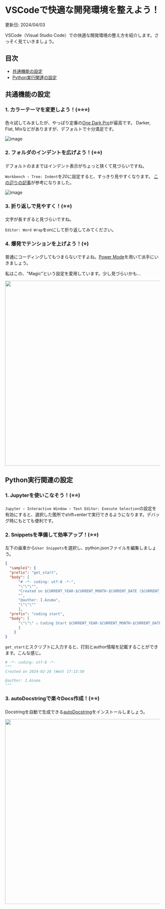# VSCodeで快適な開発環境を整えよう！
更新日: 2024/04/03

VSCode（Visual Studio Code）での快適な開発環境の整え方を紹介します。さっそく見ていきましょう。

## 目次
- [共通機能の設定](#共通機能の設定)
- [Python実行関連の設定](#python実行関連の設定)

## 共通機能の設定
### 1. カラーテーマを変更しよう！(⭐⭐⭐)
色々試してみましたが、やっぱり定番の[One Dark Pro](https://marketplace.visualstudio.com/items?itemName=zhuangtongfa.Material-theme)が最高です。
Darker, Flat, Mixなどがありますが、デフォルトで十分満足です。

![image](https://github.com/groovy-phazuma/ML_DL_Notebook/assets/92911852/3b28c2dc-efd7-4c5c-8769-56393e2b9bcc)

### 2. フォルダのインデントを広げよう！(⭐⭐)
デフォルトのままではインデント表示がちょっと狭くて見づらいですね。

```Workbench › Tree: Indent```を*20*に設定すると、すっきり見やすくなります。
[この辺りの記事](https://zenn.dev/ayatokura/articles/vscode-article-7)が参考になりました。

![image](https://github.com/groovy-phazuma/ML_DL_Notebook/assets/92911852/7dcc1a7a-a386-48ba-b3b2-972b4ab0f8d2)

### 3. 折り返しで見やすく！(⭐⭐)
文字が長すぎると見づらいですね。

```Editor: Word Wrap```を*on*にして折り返してみてください。

### 4. 爆発でテンションを上げよう！(⭐)
普通にコーディングしてもつまらないですよね。[Power Mode](https://marketplace.visualstudio.com/items?itemName=hoovercj.vscode-power-mode)を用いて派手にいきましょう。

私はこの、"Magic"という設定を愛用しています。少し見づらいかも...

<img src="https://github.com/groovy-phazuma/ML_DL_Notebook/assets/92911852/0afea6ee-4410-4770-ab9d-8d9991dc0296" width=600>

<br>

## Python実行関連の設定
### 1. Jupyterを使いこなそう！(⭐⭐)
```Jupyter › Interactive Window › Text Editor: Execute Selection```の設定を有効にすると、選択した箇所でshift+enterで実行できるようになります。デバッグ時にもとても便利です。

### 2. Snippetsを準備して効率アップ！(⭐⭐)
左下の歯車から```User Snippets```を選択し、python.jsonファイルを編集しましょう。
```json
{
  "sample1": {
  "prefix": "get_start",
  "body": [
      "# -*- coding: utf-8 -*-",
      "\"\"\"",
      "Created on $CURRENT_YEAR-$CURRENT_MONTH-$CURRENT_DATE ($CURRENT_DAY_NAME_SHORT) $CURRENT_HOUR:$CURRENT_MINUTE:$CURRENT_SECOND",
      "",
      "@author: I.Azuma",
      "\"\"\""
      ],
  "prefix": "coding start",
  "body": [
      "\"\"\" ↓ Coding Start $CURRENT_YEAR-$CURRENT_MONTH-$CURRENT_DATE ($CURRENT_DAY_NAME_SHORT) $CURRENT_HOUR:$CURRENT_MINUTE:$CURRENT_SECOND @author: I.Azuma \"\"\""
      ]
    }
}
```
```get_start```とスクリプトに入力すると、打刻とauthor情報を記載することができます。こんな感じ。
```Python
# -*- coding: utf-8 -*-
"""
Created on 2024-02-28 (Wed) 17:13:50

@author: I.Azuma
"""
```
### 3. autoDocstringで楽々Docs作成！(⭐⭐)
Docstringを自動で生成できる[autoDocstring](https://marketplace.visualstudio.com/items?itemName=njpwerner.autodocstring)をインストールしましょう。

<img src="https://github.com/groovy-phazuma/ML_DL_Notebook/assets/92911852/150939ce-75cb-4d23-85a7-8af2ddd71297.gif" width=600>


